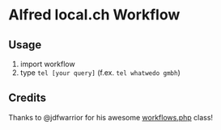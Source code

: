 # Alfred local.ch Workflow

## Usage

1. import workflow
2. type `tel [your query]` (f.ex. `tel whatwedo gmbh`)

## Credits

Thanks to @jdfwarrior for his awesome [workflows.php](https://github.com/jdfwarrior/Workflows) class!
